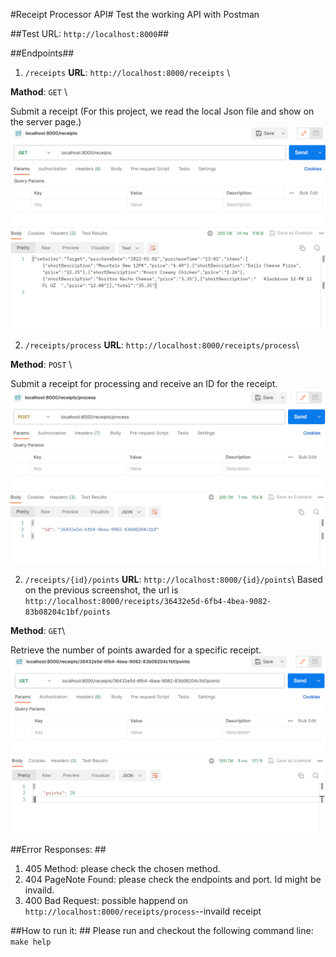 #Receipt Processor API#
Test the working API with Postman

##Test URL: `http://localhost:8000`##

##Endpoints##

1. `/receipts` 
**URL**: `http://localhost:8000/receipts` \\

**Mathod**: `GET` \\

Submit a receipt (For this project, we read the local Json file and show on the server page.) 
![GETreceipt](image.png)

2. `/receipts/process`
**URL**: `http://localhost:8000/receipts/process`\\

**Method**: `POST` \\

Submit a receipt for processing and receive an ID for the receipt.
![POSTprocess](image-1.png)

2. `/receipts/{id}/points`
**URL**: `http://localhost:8000/{id}/points`\\
Based on the previous screenshot, the url is `http://localhost:8000/receipts/36432e5d-6fb4-4bea-9082-83b08204c1bf/points`

**Method**: `GET`\\

Retrieve the number of points awarded for a specific receipt.
![GETpoints](image-2.png)

##Error Responses: ##
1. 405 Method: please check the chosen method. 
2. 404 PageNote Found: please check the endpoints and port. Id might be invaild. 
3. 400 Bad Request: possible happend on `http://localhost:8000/receipts/process`--invaild receipt

##How to run it: ##
Please run and checkout the following command line:
`make help`
